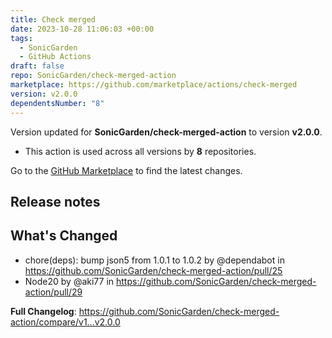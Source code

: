 ```yaml
---
title: Check merged
date: 2023-10-28 11:06:03 +00:00
tags:
  - SonicGarden
  - GitHub Actions
draft: false
repo: SonicGarden/check-merged-action
marketplace: https://github.com/marketplace/actions/check-merged
version: v2.0.0
dependentsNumber: "8"
---
```



Version updated for **SonicGarden/check-merged-action** to version **v2.0.0**.
- This action is used across all versions by **8** repositories.

Go to the [GitHub Marketplace](https://github.com/marketplace/actions/check-merged) to find the latest changes.

## Release notes

## What's Changed
* chore(deps): bump json5 from 1.0.1 to 1.0.2 by @dependabot in https://github.com/SonicGarden/check-merged-action/pull/25
* Node20 by @aki77 in https://github.com/SonicGarden/check-merged-action/pull/29


**Full Changelog**: https://github.com/SonicGarden/check-merged-action/compare/v1...v2.0.0
